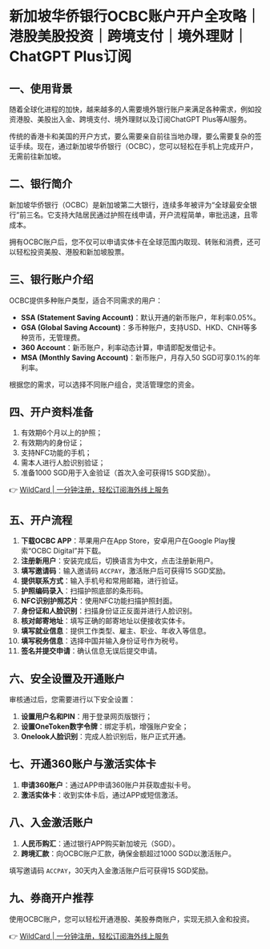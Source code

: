 # 新加坡华侨银行OCBC账户开户全攻略｜港股美股投资｜跨境支付｜境外理财｜ChatGPT Plus订阅

## 一、使用背景

随着全球化进程的加快，越来越多的人需要境外银行账户来满足各种需求，例如投资港股、美股出入金、跨境支付、境外理财以及订阅ChatGPT Plus等AI服务。

传统的香港卡和美国的开户方式，要么需要亲自前往当地办理，要么需要复杂的签证手续。现在，通过新加坡华侨银行（OCBC），您可以轻松在手机上完成开户，无需前往新加坡。

## 二、银行简介

新加坡华侨银行（OCBC）是新加坡第二大银行，连续多年被评为“全球最安全银行”前三名。它支持大陆居民通过护照在线申请，开户流程简单，审批迅速，且零成本。

拥有OCBC账户后，您不仅可以申请实体卡在全球范围内取现、转账和消费，还可以轻松投资美股、港股和新加坡股票。



## 三、银行账户介绍

OCBC提供多种账户类型，适合不同需求的用户：

- **SSA (Statement Saving Account)**：默认开通的新币账户，年利率0.05%。
- **GSA (Global Saving Account)**：多币种账户，支持USD、HKD、CNH等多种货币，无管理费。
- **360 Account**：新币账户，利率动态计算，申请即配发借记卡。
- **MSA (Monthly Saving Account)**：新币账户，月存入50 SGD可享0.1%的年利率。

根据您的需求，可以选择不同账户组合，灵活管理您的资金。

## 四、开户资料准备

1. 有效期6个月以上的护照；
2. 有效期内的身份证；
3. 支持NFC功能的手机；
4. 需本人进行人脸识别验证；
5. 准备1000 SGD用于入金验证（首次入金可获得15 SGD奖励）。

👉 [WildCard | 一分钟注册，轻松订阅海外线上服务](https://bbtdd.com/WildCard)

## 五、开户流程

1. **下载OCBC APP**：苹果用户在App Store，安卓用户在Google Play搜索“OCBC Digital”并下载。
2. **注册新用户**：安装完成后，切换语言为中文，点击注册新用户。
3. **填写邀请码**：输入邀请码 `ACCPAY`，激活账户后可获得15 SGD奖励。
4. **提供联系方式**：输入手机号和常用邮箱，进行验证。
5. **护照编码录入**：扫描护照底部的条形码。
6. **NFC识别护照芯片**：使用NFC功能扫描护照封面。
7. **身份证和人脸识别**：扫描身份证正反面并进行人脸识别。
8. **核对邮寄地址**：填写正确的邮寄地址以便接收实体卡。
9. **填写就业信息**：提供工作类型、雇主、职业、年收入等信息。
10. **填写税务信息**：选择中国并输入身份证号作为税号。
11. **签名并提交申请**：确认信息无误后提交申请。

## 六、安全设置及开通账户

审核通过后，您需要进行以下安全设置：

1. **设置用户名和PIN**：用于登录网页版银行；
2. **设置OneToken数字令牌**：绑定手机，增强账户安全；
3. **Onelook人脸识别**：完成人脸识别后，账户正式开通。

## 七、开通360账户与激活实体卡

1. **申请360账户**：通过APP申请360账户并获取虚拟卡号。
2. **激活实体卡**：收到实体卡后，通过APP或短信激活。

## 八、入金激活账户

1. **人民币购汇**：通过银行APP购买新加坡元（SGD）。
2. **跨境汇款**：向OCBC账户汇款，确保金额超过1000 SGD以激活账户。

填写邀请码 `ACCPAY`，30天内入金激活账户后可获得15 SGD奖励。

## 九、券商开户推荐

使用OCBC账户，您可以轻松开通港股、美股券商账户，实现无损入金和投资。

👉 [WildCard | 一分钟注册，轻松订阅海外线上服务](https://bbtdd.com/WildCard)